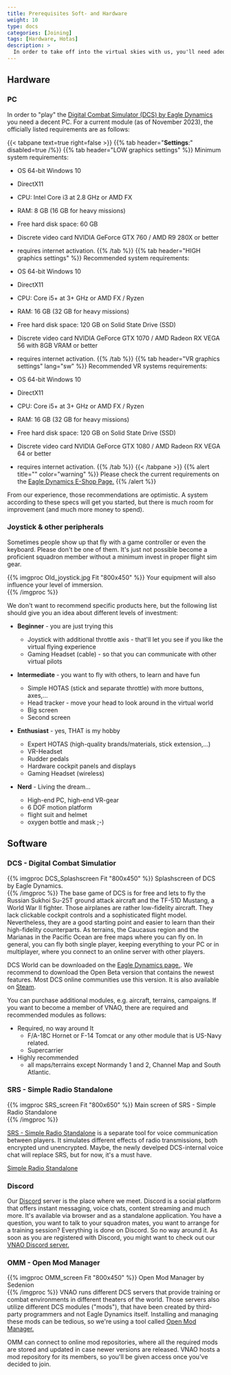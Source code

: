 ```yaml
---
title: Prerequisites Soft- and Hardware
weight: 10
type: docs
categories: [Joining]
tags: [Hardware, Hotas]
description: >
  In order to take off into the virtual skies with us, you'll need adequate PC hardware and install some software packages. Here we tell you what you'll need.
---
```



## Hardware

### PC

In order to "play" the [Digital Combat Simulator (DCS) by Eagle Dynamics](https://www.digitalcombatsimulator.com/en/) you need a decent PC. For a current module (as of November 2023), the officially listed requirements are as follows:

{{< tabpane text=true right=false >}}
  {{% tab header="**Settings**:" disabled=true /%}}
  {{% tab header="LOW graphics settings" %}}
Minimum system requirements:
  
 * OS 64-bit Windows 10
 * DirectX11
 * CPU: Intel Core i3 at 2.8 GHz or AMD FX
 * RAM: 8 GB (16 GB for heavy missions)
 * Free hard disk space: 60 GB
 * Discrete video card NVIDIA GeForce GTX 760 / AMD R9 280X or better
 * requires internet activation.
  {{% /tab %}}
  {{% tab header="HIGH graphics settings" %}}
Recommended system requirements:
  
 * OS 64-bit Windows 10
 * DirectX11
 * CPU: Core i5+ at 3+ GHz or AMD FX / Ryzen
 * RAM: 16 GB (32 GB for heavy missions)
 * Free hard disk space: 120 GB on Solid State Drive (SSD)
 * Discrete video card NVIDIA GeForce GTX 1070 / AMD Radeon RX VEGA 56 with 8GB VRAM or better
 * requires internet activation.
  {{% /tab %}}
  {{% tab header="VR graphics settings" lang="sw" %}}
Recommended VR systems requirements:
 * OS 64-bit Windows 10
* DirectX11
* CPU: Core i5+ at 3+ GHz or AMD FX / Ryzen
* RAM: 16 GB (32 GB for heavy missions)
* Free hard disk space: 120 GB on Solid State Drive (SSD)
* Discrete video card NVIDIA GeForce GTX 1080 / AMD Radeon RX VEGA 64 or better
* requires internet activation. 
  {{% /tab %}}
{{< /tabpane >}}
{{% alert title="" color="warning" %}}
Please check the current requirements on the [Eagle Dynamics E-Shop Page.](https://www.digitalcombatsimulator.com/en/shop/)
{{% /alert %}}

From our experience, those recommendations are optimistic. A system according to these specs will get you started, but there is much room for improvement (and much more money to spend).

### Joystick & other peripherals
Sometimes people show up that fly with a game controller or even the keyboard. Please don't be one of them. It's just not possible become a proficient squadron member without a minimum invest in proper flight sim gear.

{{% imgproc Old_joystick.jpg Fit "800x450" %}}
Your equipment will also influence your level of immersion.  
{{% /imgproc %}}

We don't want to recommend specific products here, but the following list should give you an idea about different levels of investment:

* **Beginner** - you are just trying this
	* Joystick with additional throttle axis - that'll let you see if you like the virtual flying experience
	* Gaming Headset (cable) - so that you can communicate with other virtual pilots

* **Intermediate** - you want to fly with others, to learn and have fun
  * Simple HOTAS (stick and separate throttle) with more buttons, axes,...
  * Head tracker - move your head to look around in the virtual world
  * Big screen
  * Second screen
  
 * **Enthusiast** - yes, THAT is my hobby
   * Expert HOTAS (high-quality brands/materials, stick extension,...)
   * VR-Headset
   * Rudder pedals
   * Hardware cockpit panels and displays
   * Gaming Headset (wireless)
 
 * **Nerd** - Living the dream...
   * High-end PC, high-end VR-gear
   * 6 DOF motion platform
   * flight suit and helmet
   * oxygen bottle and mask ;-)

## Software

### DCS - Digital Combat Simulatior
{{% imgproc DCS_Splashscreen Fit "800x450" %}}
Splashscreen of DCS by Eagle Dynamics.  
{{% /imgproc %}}
The base game of DCS is for free and lets to fly the Russian Sukhoi Su-25T ground attack aircraft and the TF-51D Mustang, a World War II fighter. Those airplanes are rather low-fidelity aircraft. They lack clickable cockpit controls and a sophisticated flight model. Nevertheless, they are a good starting point and easier to learn than their high-fidelity counterparts. As terrains, the Caucasus region and the Marianas in the Pacific Ocean are free maps where you can fly on. In general, you can fly both single player, keeping everything to your PC or in multiplayer, where you connect to an online server with other players.

DCS World can be downloaded on the [Eagle Dynamics page.](https://www.digitalcombatsimulator.com/en/downloads/world/). We recommend to download the Open Beta version that contains the newest features. Most DCS online communities use this version. It is also available on [Steam](https://store.steampowered.com/app/223750/DCS_World_Steam_Edition/).

You can purchase additional modules, e.g. aircraft, terrains, campaigns. If you want to become a member of VNAO, there are required and recommended modules as follows:
 * Required, no way around It
    * F/A-18C Hornet or F-14 Tomcat or any other module that is US-Navy related.
	* Supercarrier
 * Highly recommended
   * all maps/terrains except Normandy 1 and 2, Channel Map and South Atlantic. 

### SRS - Simple Radio Standalone

{{% imgproc SRS_screen Fit "800x650" %}}
Main screen of SRS - Simple Radio Standalone  
{{% /imgproc %}}

[SRS - Simple Radio Standalone](https://github.com/ciribob/DCS-SimpleRadioStandalone)  is a separate tool for voice communication between players. It simulates different effects of radio transmissions, both encrypted und unencrypted. Maybe, the newly develped DCS-internal voice chat will replace SRS, but for now, it's a must have.

[Simple Radio Standalone](https://github.com/ciribob/DCS-SimpleRadioStandalone) 


### Discord

Our [Discord](https://discord.com/) server is the place where we meet. Discord is a social platform that offers instant messaging, voice chats, content streaming and much more. It's available via browser and as a standalone application. You have a question, you want to talk to your squadron mates, you want to arrange for a training session? Everything is done on Discord. So no way around it. As soon as you are registered with Discord, you might want to check out our [VNAO Discord server.](https://discord.gg/3uMcCJynu6)

### OMM - Open Mod Manager
{{% imgproc OMM_screen Fit "800x450" %}}
Open Mod Manager by Sedenion  
{{% /imgproc %}}
VNAO runs different DCS servers that provide training or combat environments in different theaters of the world. Those servers also utilize different DCS modules ("mods"), that have been created by third-party programmers and not Eagle Dynamics itself. Installing and managing these mods can be tedious, so we're using a tool called [Open Mod Manager.](https://github.com/sedenion/OpenModMan)

OMM can connect to online mod repositories, where all the required mods are stored and updated in case newer versions are released. VNAO hosts a mod repository for its members, so you'll be given access once you've decided to join.


